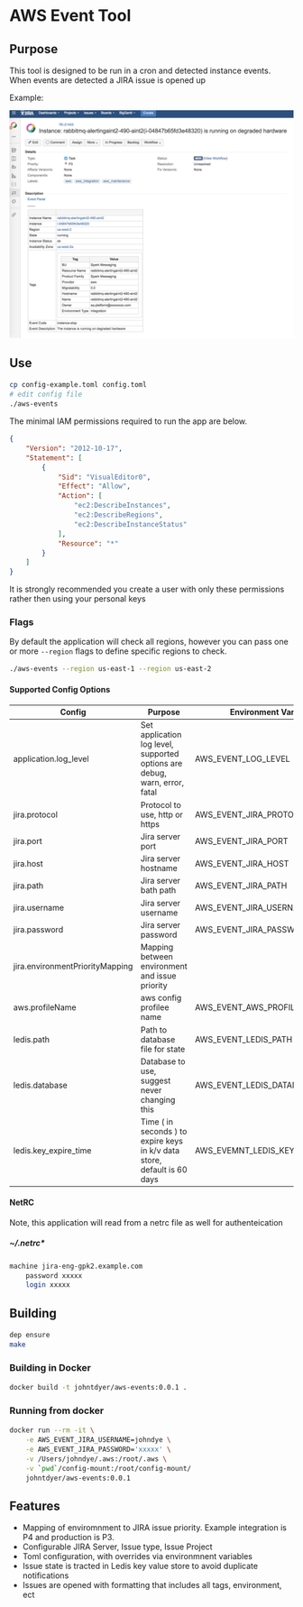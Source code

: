# AWS Event Tool

## Purpose

This tool is designed to be run in a cron and detected instance events.  When events are detected a JIRA issue is opened up

Example:

![Ticket Example](contrib/example.png?v=4&s=200)

## Use

```bash
cp config-example.toml config.toml
# edit config file
./aws-events
```

The minimal IAM permissions required to run the app are below.  

```json
{
    "Version": "2012-10-17",
    "Statement": [
        {
            "Sid": "VisualEditor0",
            "Effect": "Allow",
            "Action": [
                "ec2:DescribeInstances",
                "ec2:DescribeRegions",
                "ec2:DescribeInstanceStatus"
            ],
            "Resource": "*"
        }
    ]
}
```

It is strongly recommended you create a user with only these permissions rather then using your personal keys

### Flags

By default the application will check all regions, however you can pass one or more `--region` flags to define specific regions to check.

```bash
./aws-events --region us-east-1 --region us-east-2
```

#### Supported Config Options

| Config | Purpose | Environment Variable | Default |
| --------- |--------- |--------- |--------- |
| application.log_level | Set application log level, supported options are debug, warn, error, fatal | AWS_EVENT_LOG_LEVEL |  info |
| jira.protocol  | Protocol to use, http or https | AWS_EVENT_JIRA_PROTOCOL | https |
| jira.port  | Jira server port | AWS_EVENT_JIRA_PORT | 443 |
| jira.host  | Jira server hostname | AWS_EVENT_JIRA_HOST | "jira-eng-gpk2.example.com" |
| jira.path  | Jira server bath path | AWS_EVENT_JIRA_PATH | /jira |
| jira.username  | Jira server username | AWS_EVENT_JIRA_USERNAME |  |
| jira.password  | Jira server password | AWS_EVENT_JIRA_PASSWORD |  |
| jira.environmentPriorityMapping | Mapping between environment and issue priority | | production = "P1" <br/> integration = "P2"<br/> default    = "P3" <br/> |
| aws.profileName | aws config profilee name |  AWS_EVENT_AWS_PROFILE_NAME | sparkdev |
| ledis.path | Path to database file for state |  AWS_EVENT_LEDIS_PATH | "./database/ledis |
| ledis.database | Database to use, suggest never changing this | AWS_EVENT_LEDIS_DATABASE | 0 |
| ledis.key_expire_time | Time ( in seconds ) to expire keys in k/v data store, default is 60 days | AWS_EVEMNT_LEDIS_KEY_EXPIRE_TIME | 5184000 |

#### NetRC

Note, this application will read from a netrc file as well for authenteication

##### ~/.netrc*

```bash
machine jira-eng-gpk2.example.com
    password xxxxx
    login xxxxx
```

## Building

```bash
dep ensure
make
```

### Building in Docker

```bash
docker build -t johntdyer/aws-events:0.0.1 .
```

### Running from docker

```bash
docker run --rm -it \
    -e AWS_EVENT_JIRA_USERNAME=johndye \
    -e AWS_EVENT_JIRA_PASSWORD='xxxxx' \
    -v /Users/johndye/.aws:/root/.aws \
    -v `pwd`/config-mount:/root/config-mount/
    johntdyer/aws-events:0.0.1
```

## Features

* Mapping of enviromnment to JIRA issue priority.  Example integration is P4 and production is P3.
* Configurable JIRA Server, Issue type, Issue Project
* Toml configuration, with overrides via environmnent variables
* Issue state is tracted in Ledis key value store to avoid duplicate notifications
* Issues are opened with formatting that includes all tags, environment, ect